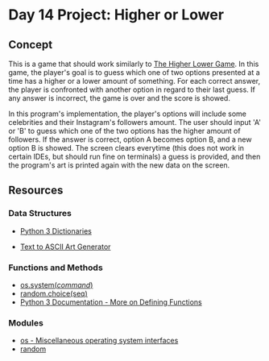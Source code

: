 # Day 14 Project: Higher or Lower

## Concept

This is a game that should work similarly to [The Higher Lower Game](https://www.higherlowergame.com/). In this
game, the player's goal is to guess which one of two options presented at a time has a higher or a lower amount
of something. For each correct answer, the player is confronted with another option in regard to their last
guess. If any answer is incorrect, the game is over and the score is showed.

In this program's implementation, the player's options will include some celebrities and their Instagram's
followers amount. The user should input 'A' or 'B' to guess which one of the two options has the
higher amount of followers. If the answer is correct, option A becomes option B, and a new option B is showed.
The screen clears everytime (this does not work in certain IDEs, but should run fine on terminals) a guess
is provided, and then the program's art is printed again with the new data on the screen.

## Resources

### Data Structures

- [Python 3 Dictionaries](https://docs.python.org/3/tutorial/datastructures.html#dictionaries)

- [Text to ASCII Art Generator](https://patorjk.com/software/taag/#p=display&f=Graffiti&t=Type%20Something%20)

### Functions and Methods

- [os.system(_command_)](https://docs.python.org/3/library/os.html?highlight=module%20os#os.system)
- [random.choice(seq)](https://docs.python.org/3/library/random.html?highlight=choice#random.choice)
- [Python 3 Documentation - More on Defining Functions](https://docs.python.org/3/tutorial/controlflow.html#more-on-defining-functions)

### Modules

- [os - Miscellaneous operating system interfaces](https://docs.python.org/3/library/os.html?highlight=module%20os#module-os)
- [random](https://docs.python.org/3/library/random.html?highlight=random#module-random)